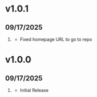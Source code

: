 # v1.0.1
## 09/17/2025

1. [](#improved)
    * Fixed homepage URL to go to repo

# v1.0.0
## 09/17/2025

1. [](#new)
    * Initial Release
